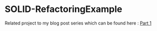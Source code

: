SOLID-RefactoringExample
========================

Related project to my blog post series which can be found here : [Part 1](http://autoincomplete.com/2013/05/23/SOLID-Intro-1of6/)
